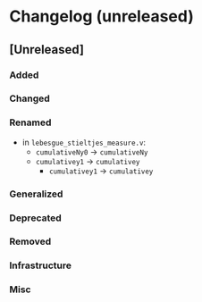 # Changelog (unreleased)

## [Unreleased]

### Added

### Changed

### Renamed

- in `lebesgue_stieltjes_measure.v`:
  + `cumulativeNy0` -> `cumulativeNy`
  + `cumulativey1` -> `cumulativey`
	+ `cumulativey1` -> `cumulativey`

### Generalized

### Deprecated

### Removed

### Infrastructure

### Misc

